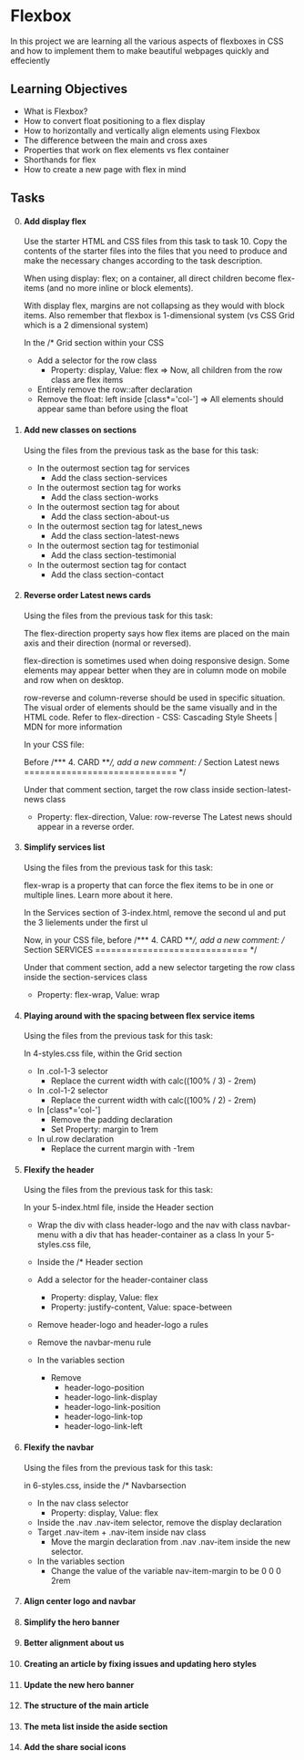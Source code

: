 # Flexbox
In this project we are learning all the various aspects of flexboxes in CSS and how to implement them to make beautiful webpages quickly and effeciently

## Learning Objectives
- What is Flexbox?
- How to convert float positioning to a flex display
- How to horizontally and vertically align elements using Flexbox
- The difference between the main and cross axes
- Properties that work on flex elements vs flex container
- Shorthands for flex
- How to create a new page with flex in mind

## Tasks
0. #### Add display flex
    Use the starter HTML and CSS files from this task to task 10. Copy the contents of the starter files into the files that you need to produce and make the necessary changes according to the task description.

    When using display: flex; on a container, all direct children become flex-items (and no more inline or block elements).

    With display flex, margins are not collapsing as they would with block items. Also remember that flexbox is 1-dimensional system (vs CSS Grid which is a 2 dimensional system)

    In the /* Grid section within your CSS
    - Add a selector for the row class
        - Property: display, Value: flex
    => Now, all children from the row class are flex items
    - Entirely remove the row::after declaration
    - Remove the float: left inside [class*='col-']
    => All elements should appear same than before using the float
1. #### Add new classes on sections
    Using the files from the previous task as the base for this task:

    - In the outermost section tag for services
        - Add the class section-services
    - In the outermost section tag for works
        - Add the class section-works
    - In the outermost section tag for about
        - Add the class section-about-us
    - In the outermost section tag for latest_news
        - Add the class section-latest-news
    - In the outermost section tag for testimonial
        - Add the class section-testimonial
    - In the outermost section tag for contact
        - Add the class section-contact
2. #### Reverse order Latest news cards
    Using the files from the previous task for this task:

    The flex-direction property says how flex items are placed on the main axis and their direction (normal or reversed).

    flex-direction is sometimes used when doing responsive design. Some elements may appear better when they are in column mode on mobile and row when on desktop.

    row-reverse and column-reverse should be used in specific situation. The visual order of elements should be the same visually and in the HTML code. Refer to flex-direction - CSS: Cascading Style Sheets | MDN for more information

    In your CSS file:

    Before /*** 4. CARD ***/, add a new comment: /* Section Latest news ============================= */

    Under that comment section, target the row class inside section-latest-news class
    - Property: flex-direction, Value: row-reverse
    The Latest news should appear in a reverse order.
3. #### Simplify services list
    Using the files from the previous task for this task:

    flex-wrap is a property that can force the flex items to be in one or multiple lines. Learn more about it here.

    In the Services section of 3-index.html, remove the second ul and put the 3 lielements under the first ul

    Now, in your CSS file, before /*** 4. CARD ***/, add a new comment: /* Section SERVICES ============================= */

    Under that comment section, add a new selector targeting the row class inside the section-services class
    - Property: flex-wrap, Value: wrap
4. #### Playing around with the spacing between flex service items
    Using the files from the previous task for this task:

    In 4-styles.css file, within the Grid section

    - In .col-1-3 selector
        - Replace the current width with calc((100% / 3) - 2rem)
    - In .col-1-2 selector
        - Replace the current width with calc((100% / 2) - 2rem)
    - In [class*='col-']
        - Remove the padding declaration
        - Set Property: margin to 1rem
    - In ul.row declaration
        - Replace the current margin with -1rem
5. #### Flexify the header
    Using the files from the previous task for this task:

    In your 5-index.html file, inside the Header section
    - Wrap the div with class header-logo and the nav with class navbar-menu with a div that has header-container as a class
    In your 5-styles.css file,
    - Inside the /* Header section
    - Add a selector for the header-container class
        - Property: display, Value: flex
        - Property: justify-content, Value: space-between
    - Remove header-logo and header-logo a rules
    - Remove the navbar-menu rule

    - In the variables section

        - Remove
            - header-logo-position
            - header-logo-link-display
            - header-logo-link-position
            - header-logo-link-top
            - header-logo-link-left
6. #### Flexify the navbar
    Using the files from the previous task for this task:

    in 6-styles.css, inside the /* Navbarsection
    - In the nav class selector
        - Property: display, Value: flex
    - Inside the .nav .nav-item selector, remove the display declaration
    - Target .nav-item + .nav-item inside nav class
        - Move the margin declaration from .nav .nav-item inside the new selector.
    - In the variables section
        - Change the value of the variable nav-item-margin to be 0 0 0 2rem
7. #### Align center logo and navbar
8. #### Simplify the hero banner
9. #### Better alignment about us
10. #### Creating an article by fixing issues and updating hero styles
11. #### Update the new hero banner
12. #### The structure of the main article
13. #### The meta list inside the aside section
14. #### Add the share social icons


